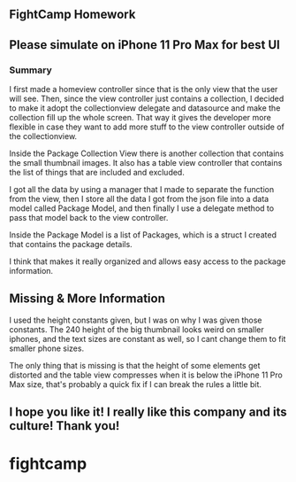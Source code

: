 ## FightCamp Homework

## Please simulate on iPhone 11 Pro Max for best UI

### Summary

I first made a homeview controller since that is the only view that the user will see. Then, since the view controller just contains a collection, I decided to make it adopt the collectionview delegate and datasource and make the collection fill up the whole screen. That way it gives the developer more flexible in case they want to add more stuff to the view controller outside of the collectionview.

Inside the Package Collection View there is another collection that contains the small thumbnail images. It also has a table view controller that contains the list of things that are included and excluded.

I got all the data by using a manager that I made to separate the function from the view, then I store all the data I got from the json file into a data model called Package Model, and then finally I use a delegate method to pass that model back to the view controller. 

Inside the Package Model is a list of Packages, which is a struct I created that contains the package details.

I think that makes it really organized and allows easy access to the package information.


## Missing & More Information

I used the height constants given, but I was on why I was given those constants. The 240 height of the big thumbnail looks weird on smaller iphones, and the text sizes are constant as well, so I cant change them to fit smaller phone sizes.

The only thing that is missing is that the height of some elements get distorted and the table view compresses when it is below the iPhone 11 Pro Max size, that's probably a quick fix if I can break the rules a little bit.

## I hope you like it! I really like this company and its culture! Thank you!
# fightcamp
